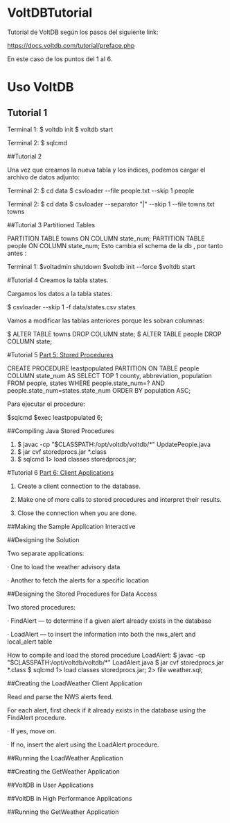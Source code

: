 # VoltDBTutorial

Tutorial de VoltDB según los pasos del siguiente link:

https://docs.voltdb.com/tutorial/preface.php

En este caso de los puntos del 1 al 6.

# Uso VoltDB
## Tutorial 1
Terminal 1:
$ voltdb init
$ voltdb start

Terminal 2:
$ sqlcmd

##Tutorial 2

Una vez que creamos la nueva tabla y los índices, podemos cargar el archivo de datos adjunto:

Terminal 2:
$ cd data
$ csvloader --file people.txt --skip 1 people

Terminal 2:
$ cd data
$ csvloader --separator "|"  --skip 1   --file towns.txt  towns

##Tutorial 3
Partitioned Tables

PARTITION TABLE towns ON COLUMN state_num;
PARTITION TABLE people ON COLUMN state_num;
 Esto cambia el schema de la db , por tanto antes :

 Terminal 1:
 $voltadmin shutdown
 $voltdb init --force
 $voltdb start

#Tutorial 4
Creamos la tabla states.

Cargamos los datos a la tabla states:

$ csvloader --skip 1 -f data/states.csv states

Vamos a modificar las tablas anteriores porque les sobran columnas:

$ ALTER TABLE towns DROP COLUMN state;
$ ALTER TABLE people DROP COLUMN state;

#Tutorial 5
 [Part 5: Stored Procedures](https://docs.voltdb.com/tutorial/Part5.php)


 CREATE PROCEDURE leastpopulated
    PARTITION ON TABLE people COLUMN state_num
 AS
    SELECT TOP 1 county, abbreviation, population
      FROM people, states WHERE people.state_num=?
      AND people.state_num=states.state_num
      ORDER BY population ASC;

Para ejecutar el procedure:

$sqlcmd
$exec leastpopulated 6;

##Compiling Java Stored Procedures

1. $ javac -cp "$CLASSPATH:/opt/voltdb/voltdb/*"  UpdatePeople.java
2. $ jar cvf storedprocs.jar *.class
3. $ sqlcmd 1> load classes storedprocs.jar;

#Tutorial 6
  [Part 6: Client Applications](https://docs.voltdb.com/tutorial/Part6.php)

  1. Create a client connection to the database.

  2. Make one of more calls to stored procedures and interpret their results.

  3. Close the connection when you are done.

##Making the Sample Application Interactive

##Designing the Solution

  Two separate applications:

  · One to load the weather advisory data

  · Another to fetch the alerts for a specific location

##Designing the Stored Procedures for Data Access

  Two stored procedures:

  · FindAlert — to determine if a given alert already exists in the database

  · LoadAlert — to insert the information into both the nws_alert and local_alert table

How to compile and load the stored procedure LoadAlert:
$ javac -cp "$CLASSPATH:/opt/voltdb/voltdb/*"  LoadAlert.java
$ jar cvf storedprocs.jar *.class
$ sqlcmd
1> load classes storedprocs.jar;
2> file weather.sql;

##Creating the LoadWeather Client Application

  Read and parse the NWS alerts feed.

  For each alert, first check if it already exists in the database using the FindAlert procedure.

  · If yes, move on.

  · If no, insert the alert using the LoadAlert procedure.

##Running the LoadWeather Application

##Creating the GetWeather Application

##VoltDB in User Applications

##VoltDB in High Performance Applications

##Running the GetWeather Application
